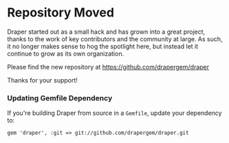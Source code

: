 # Repository Moved

Draper started out as a small hack and has grown into a great project, thanks to the work of key 
contributors and the community at large. As such, it no longer makes sense to hog the spotlight here,
but instead let it continue to grow as its own organization.

Please find the new repository at https://github.com/drapergem/draper

Thanks for your support!

### Updating Gemfile Dependency

If you're building Draper from source in a `Gemfile`, update your dependency to:

```
gem 'draper', :git => git://github.com/drapergem/draper.git
```
